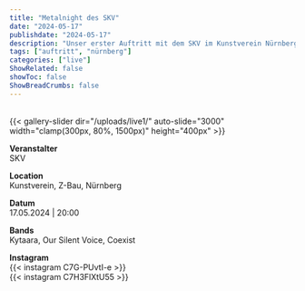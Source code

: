 ```yaml
---
title: "Metalnight des SKV"
date: "2024-05-17"
publishdate: "2024-05-17"
description: "Unser erster Auftritt mit dem SKV im Kunstverein Nürnberg"
tags: ["auftritt", "nürnberg"]
categories: ["live"]
ShowRelated: false
showToc: false
ShowBreadCrumbs: false
---
```


&nbsp;  
{{< gallery-slider dir="/uploads/live1/" auto-slide="3000" width="clamp(300px, 80%, 1500px)" height="400px" >}}

**Veranstalter**  
SKV

**Location**  
Kunstverein, Z-Bau, Nürnberg  

**Datum**  
17.05.2024 | 20:00  

**Bands**  
Kytaara, Our Silent Voice, Coexist  

**Instagram**  
{{< instagram C7G-PUvtI-e >}}  
{{< instagram C7H3FlXtU55 >}}